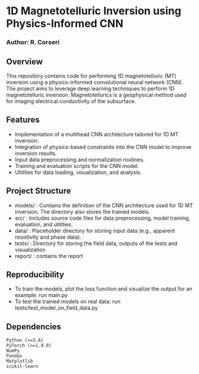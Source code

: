 # 1D Magnetotelluric Inversion using Physics-Informed CNN

### Author: R. Corseri

## Overview 

This repository contains code for performing 1D magnetotelluric (MT) inversion using a physics-informed convolutional neural network (CNN). The project aims to leverage deep learning techniques to perform 1D magnetotelluric inversion. Magnetotellurics is a geophysical method used for imaging electrical conductivity of the subsurface.


## Features

- Implementation of a multihead CNN architecture tailored for 1D MT inversion.
- Integration of physics-based constraints into the CNN model to improve inversion results.
- Input data preprocessing and normalization routines.
- Training and evaluation scripts for the CNN model.
- Utilities for data loading, visualization, and analysis.

## Project Structure

- models/ : Contains the definition of the CNN architecture used for 1D MT inversion. The directory also stores the trained models. 
- src/ : Includes source code files for data preprocessing, model training, evaluation, and utilities.
- data/ : Placeholder directory for storing input data (e.g., apparent resistivity and phase data).
- tests/ : Directory for storing the field data, outputs of the tests and visualization
- report/ : contains the report

## Reproducibility

- To train the models, plot the loss function and visualize the output for an example: run main.py
- To test the trained models on real data: run tests/test_model_on_field_data.py

## Dependencies

    Python (>=3.6)
    PyTorch (>=1.9.0)
    NumPy
    Pandas
    Matplotlib
    scikit-learn
 
